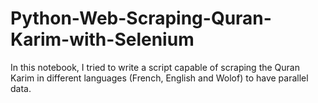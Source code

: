 # Python-Web-Scraping-Quran-Karim-with-Selenium
In this notebook, I tried to write a script capable of scraping the Quran Karim in different languages ​​(French, English and Wolof) to have parallel data.
